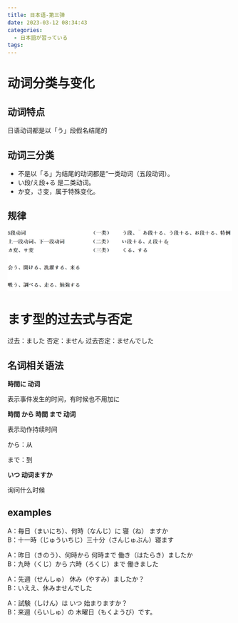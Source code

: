 ```yaml
---
title: 日本语-第三弹
date: 2023-03-12 08:34:43
categories:
  - 日本語が習っている
tags:
---
```


# 动词分类与变化

## 动词特点

日语动词都是以「う」段假名结尾的

## 动词三分类

- 不是以「る」为结尾的动词都是“一类动词（五段动词）。
- い段/え段+る 是二类动词。
- か变，さ变，属于特殊变化。

## 规律

![](images/451de3.png)

# ます型的过去式与否定

过去：ました
否定：ません
过去否定：ませんでした

## 名词相关语法

**時間に 动词**

表示事件发生的时间，有时候也不用加に

**時間 から 時間 まで 动词**

表示动作持续时间

から：从

まで：到

**いつ 动词ますか**

询问什么时候

## examples

A：毎日（まいにち）、何時（なんじ）に 寝（ね） ますか\
B：十一時（じゅういちじ）三十分（さんじゅぶん）寝ます

A：昨日（きのう）、何時から 何時まで 働き（はたらき）ましたか\
B：九時（くじ）から 六時（ろくじ）まで 働きました

A：先週（せんしゅ） 休み（やすみ）ましたか？\
B：いええ、休みませんでした

A：試験（しけん）は いつ 始まりますか？\
B：来週（らいしゅ）の 木曜日（もくようび）です。
